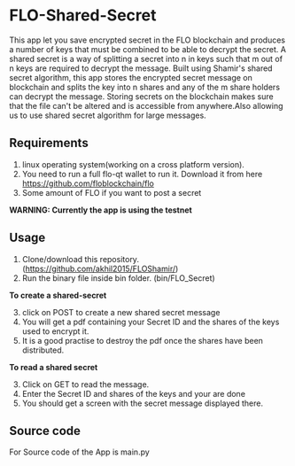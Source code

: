# FLO-Shared-Secret
This app let you save encrypted secret in the FLO blockchain and produces a number of keys that must be combined to be able to decrypt the secret.
A shared secret is a way of splitting a secret into n in keys such that m out of n keys are required to decrypt the message.  Built using Shamir's shared secret algorithm, this app stores the encrypted secret message on blockchain and splits the key into n shares and any of the m share holders can decrypt the message.
Storing secrets on the blockchain makes sure that the file can't be altered and is accessible from anywhere.Also allowing us to use shared secret algorithm for large  messages.

## Requirements
1. linux operating system(working on a cross platform version).
2. You need to run a full flo-qt wallet to run it. Download it from here https://github.com/floblockchain/flo
3. Some amount of FLO if you want to post a secret

**WARNING: Currently the app is using the testnet**

## Usage
1. Clone/download this repository. (https://github.com/akhil2015/FLOShamir/)
2. Run the binary file inside bin folder. (bin/FLO_Secret)

**To create a shared-secret**

3. click on POST to create a new shared secret message 
4. You will get a pdf containing your Secret ID and the shares of the keys used to encrypt it.
5. It is a good practise to destroy the pdf once the shares have been distributed.

**To read a shared secret**

3. Click on GET to read the message.
4. Enter the Secret ID and shares of the keys and your are done
5. You should get a screen with the secret message displayed there.

## Source code
For Source code of the App is main.py
